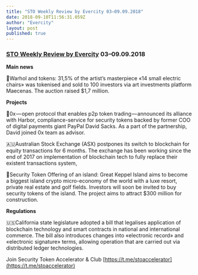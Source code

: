 ```yaml
---
title: "STO Weekly Review by Evercity 03–09.09.2018"
date: 2018-09-10T11:56:31.059Z
author: "Evercity"
layout: post
published: true
---
```


### [STO Weekly Review by Evercity](https://medium.com/evercity-blog/sto-weekly-review-by-evercity-27-08-02-09-2018-66dadbd8da85?source=collection_detail----15f6543a3084-----2---------------------) 03–09.09.2018

**Main news**

🎨Warhol and tokens: 31,5% of the artist’s masterpiece «14 small electric chairs» was tokenised and sold to 100 investors via art investments platform Maecenas. The auction raised $1,7 million.

**Projects**

🤝0x — open protocol that enables p2p token trading — announced its alliance with Harbor, compliance-service for security tokens backed by former COO of digital payments giant PayPal David Sacks. As a part of the partnership, David joined 0x team as advisor.

🇦🇺Australian Stock Exchange (ASX) postpones its switch to blockchain for equity transactions for 6 months. The exchange has been working since the end of 2017 on implementation of blockchain tech to fully replace their existent transactions system,

🌴Security Token Offering of an island: Great Keppel Island aims to become a biggest island crypto micro-economy of the world with a luxe resort, private real estate and golf fields. Investors will soon be invited to buy security tokens of the island. The project aims to attract $300 million for construction.

**Regulations**

🇺🇸California state legislature adopted a bill that legalises application of blockchain technology and smart contracts in national and international commerce. The bill also introduces changes into «electronic record» and «electronic signature» terms, allowing operation that are carried out via distributed ledger technologies.

Join Security Token Accelerator &amp; Club [https://t.me/stoaccelerator](https://t.me/stoaccelerator)
